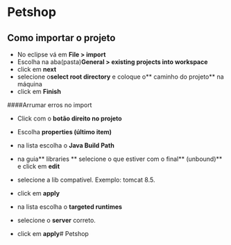 # Petshop



## Como importar o projeto

- No eclipse vá em **File > import**
- Escolha na aba(pasta)**General > existing projects into workspace** 
- click em **next**
- selecione o**select root directory** e coloque o** caminho do projeto** na máquina
- click em **Finish**

####Arrumar erros no import
- Click com o **botão direito no projeto**
- Escolha **properties (último item)**
- na lista escolha o **Java Build Path**
- na guia** libraries ** selecione o que estiver com o final** (unbound)** e click em **edit** 
- selecione a lib compativel. Exemplo: tomcat 8.5.
- click em **apply**

- na lista escolha o **targeted runtimes**
- selecione o **server** correto.
- click em **apply**# Petshop
